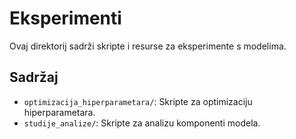 # Eksperimenti

Ovaj direktorij sadrži skripte i resurse za eksperimente s modelima.

## Sadržaj

- `optimizacija_hiperparametara/`: Skripte za optimizaciju hiperparametara.
- `studije_analize/`: Skripte za analizu komponenti modela.
